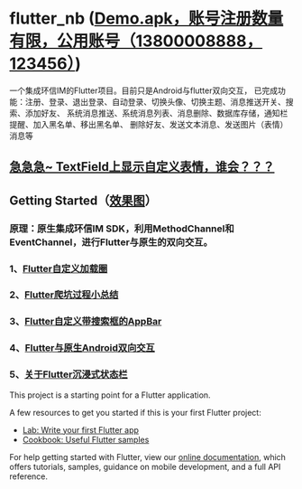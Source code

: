 # flutter_nb ([Demo.apk，账号注册数量有限，公用账号（13800008888，123456）](https://github.com/buhuiming/flutter_nb/blob/master/apk/app-release.apk))

一个集成环信IM的Flutter项目。目前只是Android与flutter双向交互，
已完成功能：注册、登录、退出登录、自动登录、切换头像、切换主题、消息推送开关、搜索、添加好友、
           系统消息推送、系统消息列表、消息删除、数据库存储，通知栏提醒、加入黑名单、移出黑名单、
           删除好友、发送文本消息、发送图片（表情）消息等
           
## [急急急~ TextField上显示自定义表情，谁会？？？]()

## Getting Started（[效果图](https://github.com/buhuiming/flutter_nb/tree/master/screens/screen.md)）

### 原理：原生集成环信IM SDK，利用MethodChannel和EventChannel，进行Flutter与原生的双向交互。

### 1、[Flutter自定义加载圈](https://www.jianshu.com/p/17e256bc6230)

### 2、[Flutter爬坑过程小总结](https://www.jianshu.com/p/08dded076f59)

### 3、[Flutter自定义带搜索框的AppBar](https://www.jianshu.com/p/03f5db68567b)

### 4、[Flutter与原生Android双向交互](https://www.jianshu.com/p/c19e2c12da2d)

### 5、[关于Flutter沉浸式状态栏](https://www.jianshu.com/p/0a74b134705b)

This project is a starting point for a Flutter application.

A few resources to get you started if this is your first Flutter project:

- [Lab: Write your first Flutter app](https://flutter.io/docs/get-started/codelab)
- [Cookbook: Useful Flutter samples](https://flutter.io/docs/cookbook)

For help getting started with Flutter, view our 
[online documentation](https://flutter.io/docs), which offers tutorials, 
samples, guidance on mobile development, and a full API reference.
